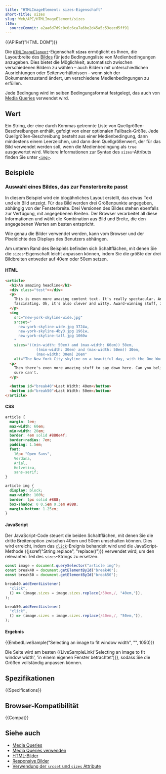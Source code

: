 ```yaml
---
title: "HTMLImageElement: sizes-Eigenschaft"
short-title: sizes
slug: Web/API/HTMLImageElement/sizes
l10n:
  sourceCommit: a2aa6d7d9c0c0c6ca7a6be2d45a5c53eecd5ff91
---
```


{{APIRef("HTML DOM")}}

Die [`HTMLImageElement`](/de/docs/Web/API/HTMLImageElement)-Eigenschaft **`sizes`** ermöglicht es Ihnen, die Layoutbreite des [Bildes](/de/docs/Web/HTML/Element/img) für jede Bedingungsliste von Medienbedingungen anzugeben. Dies bietet die Möglichkeit, automatisch zwischen verschiedenen Bildern zu wählen – auch Bildern mit unterschiedlichen Ausrichtungen oder Seitenverhältnissen – wenn sich der Dokumentenzustand ändert, um verschiedene Medienbedingungen zu erfüllen.

Jede Bedingung wird im selben Bedingungsformat festgelegt, das auch von [Media Queries](/de/docs/Web/CSS/CSS_media_queries) verwendet wird.

## Wert

Ein String, der eine durch Kommas getrennte Liste von Quellgrößen-Beschreibungen enthält, gefolgt von einer optionalen Fallback-Größe. Jede Quellgrößen-Beschreibung besteht aus einer Medienbedingung, dann mindestens einem Leerzeichen, und dann dem Quellgrößenwert, der für das Bild verwendet werden soll, wenn die Medienbedingung als `true` ausgewertet wird. Weitere Informationen zur Syntax des `sizes`-Attributs finden Sie unter [`<img>`](/de/docs/Web/HTML/Element/img#sizes).

## Beispiele

### Auswahl eines Bildes, das zur Fensterbreite passt

In diesem Beispiel wird ein blogähnliches Layout erstellt, das etwas Text und ein Bild anzeigt. Für das Bild werden drei Größenpunkte angegeben, abhängig von der Fensterbreite. Drei Versionen des Bildes stehen ebenfalls zur Verfügung, mit angegebenen Breiten. Der Browser verarbeitet all diese Informationen und wählt die Kombination aus Bild und Breite, die den angegebenen Werten am besten entspricht.

Wie genau die Bilder verwendet werden, kann vom Browser und der Pixeldichte des Displays des Benutzers abhängen.

Am unteren Rand des Beispiels befinden sich Schaltflächen, mit denen Sie die `sizes`-Eigenschaft leicht anpassen können, indem Sie die größte der drei Bildbreiten entweder auf 40em oder 50em setzen.

#### HTML

```html
<article>
  <h1>An amazing headline</h1>
  <div class="test"></div>
  <p>
    This is even more amazing content text. It's really spectacular. And
    fascinating. Oh, it's also clever and witty. Award-winning stuff, I'm sure.
  </p>
  <img
    src="new-york-skyline-wide.jpg"
    srcset="
      new-york-skyline-wide.jpg 3724w,
      new-york-skyline-4by3.jpg 1961w,
      new-york-skyline-tall.jpg 1060w
    "
    sizes="((min-width: 50em) and (max-width: 60em)) 50em,
              ((min-width: 30em) and (max-width: 50em)) 30em,
              (max-width: 30em) 20em"
    alt="The New York City skyline on a beautiful day, with the One World Trade Center building in the middle." />
  <p>
    Then there's even more amazing stuff to say down here. Can you believe it? I
    sure can't.
  </p>

  <button id="break40">Last Width: 40em</button>
  <button id="break50">Last Width: 50em</button>
</article>
```

#### CSS

```css
article {
  margin: 1em;
  max-width: 60em;
  min-width: 20em;
  border: 4em solid #880e4f;
  border-radius: 7em;
  padding: 1.5em;
  font:
    16px "Open Sans",
    Verdana,
    Arial,
    Helvetica,
    sans-serif;
}

article img {
  display: block;
  max-width: 100%;
  border: 1px solid #888;
  box-shadow: 0 0.5em 0.3em #888;
  margin-bottom: 1.25em;
}
```

#### JavaScript

Der JavaScript-Code steuert die beiden Schaltflächen, mit denen Sie die dritte Breitenoption zwischen 40em und 50em umschalten können. Dies wird erreicht, indem das [`click`](/de/docs/Web/API/Element/click_event)-Ereignis behandelt wird und die JavaScript-Methode {{jsxref("String.replace", "replace()")}} verwendet wird, um den relevanten Teil des `sizes`-Strings zu ersetzen.

```js
const image = document.querySelector("article img");
const break40 = document.getElementById("break40");
const break50 = document.getElementById("break50");

break40.addEventListener(
  "click",
  () => (image.sizes = image.sizes.replace(/50em,/, "40em,")),
);

break50.addEventListener(
  "click",
  () => (image.sizes = image.sizes.replace(/40em,/, "50em,")),
);
```

#### Ergebnis

{{EmbedLiveSample("Selecting an image to fit window width", "", 1050)}}

Die Seite wird am besten {{LiveSampleLink('Selecting an image to fit window width', 'in einem eigenen Fenster betrachtet')}}, sodass Sie die Größen vollständig anpassen können.

## Spezifikationen

{{Specifications}}

## Browser-Kompatibilität

{{Compat}}

## Siehe auch

- [Media Queries](/de/docs/Web/CSS/CSS_media_queries)
- [Media Queries verwenden](/de/docs/Web/CSS/CSS_media_queries/Using_media_queries)
- [HTML-Bilder](/de/docs/Learn_web_development/Core/Structuring_content/HTML_images)
- [Responsive Bilder](/de/docs/Web/HTML/Responsive_images)
- [Verwendung der `srcset` und `sizes` Attribute](/de/docs/Web/HTML/Element/img#using_the_srcset_and_sizes_attributes)
